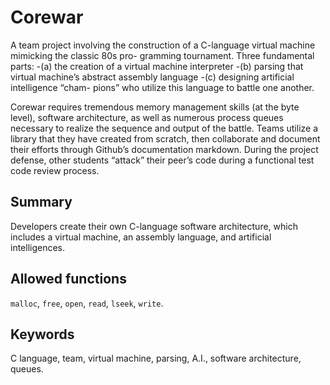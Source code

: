 # Corewar
A team project involving the construction of a C-language virtual machine mimicking the classic 80s pro- gramming tournament. Three fundamental parts: 
-(a) the creation of a virtual machine interpreter
-(b) parsing that virtual machine’s abstract assembly language
-(c) designing artificial intelligence “cham- pions” who utilize this language to battle one another.

Corewar requires tremendous memory management skills (at the byte level), software architecture, as well as numerous process queues necessary to realize the sequence and output of the battle. Teams utilize a library that they have created from scratch, then collaborate and document their efforts through Github’s documentation markdown. During the project defense, other students “attack” their peer’s code during a functional test code review process.

## Summary
Developers create their own C-language software architecture, which includes
a virtual machine, an assembly language, and artificial intelligences.
## Allowed functions
`malloc`, `free`, `open`, `read`, `lseek`, `write`.
## Keywords
C language, team, virtual machine, parsing, A.I., software architecture, queues.
